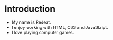 # Introduction

- My name is Redeat.
- I enjoy working with HTML, CSS and JavaSkript.
- I love playing computer games.